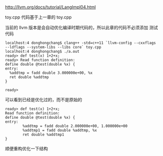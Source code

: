 http://llvm.org/docs/tutorial/LangImpl04.html

toy.cpp 代码基于上一章的 toy.cpp

当前的 llvm 版本是会自动优化编译时期代码的，所以此章的代码不必须添加
测试代码
```
localhost:4 donghongchang$ clang++ -std=c++11 `llvm-config --cxxflags --ldflags --system-libs --libs core` toy.cpp
localhost:4 donghongchang$ ./a.out 
ready> def test(x) 1+2+x;
ready> Read function definition:
define double @test(double %x) {
entry:
  %addtmp = fadd double 3.000000e+00, %x
  ret double %addtmp
}

ready> 
```
可以看到已经是优化过的，而不是原始的 
```
ready> def test(x) 1+2+x;
Read function definition:
define double @test(double %x) {
entry:
        %addtmp = fadd double 2.000000e+00, 1.000000e+00
        %addtmp1 = fadd double %addtmp, %x
        ret double %addtmp1
}
```

顺便重构优化一下结构
